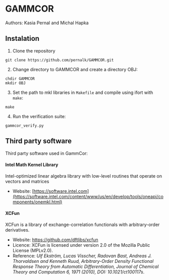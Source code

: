 # GAMMCOR
Authors: Kasia Pernal and Michal Hapka

## Instalation
1. Clone the repository
```
git clone https://github.com/pernalk/GAMMCOR.git 
```

2. Change directory to GAMMCOR and create a directory OBJ:
```
chdir GAMMCOR
mkdir OBJ
```

3. Set the path to mkl libraries in `Makefile` and compile using ifort with `make`:
```
make
```

4. Run the verification suite:
```
gammcor_verify.py
```
## Third party software
Third party software used in GammCor:
#### Intel Math Kernel Library
Intel-optimized linear algebra library with low-level routines that operate on vectors and matrices
* Website: [https://software.intel.com](https://software.intel.com/content/www/us/en/develop/tools/oneapi/components/onemkl.html)
#### XCFun
XCFun is a library of exchange-correlation functionals with arbitrary-order derivatives.
* Website: https://github.com/dftlibs/xcfun
* Licence: XCFun is licensed under version 2.0 of the Mozilla Public License (MPLv2.0).
* Reference:
_Ulf Ekström, Lucas Visscher, Radovan Bast, Andreas J. Thorvaldsen and Kenneth Ruud, 
Arbitrary-Order Density Functional Response Theory from Automatic Differentiation, 
Journal of Chemical Theory and Computation 6, 1971 (2010), DOI: 10.1021/ct100117s_.


